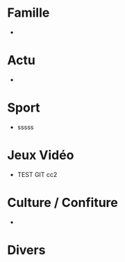 # Famille
- 
# Actu
- 
# Sport
- sssss
# Jeux Vidéo
- TEST GIT cc2
# Culture / Confiture
- 
# Divers

